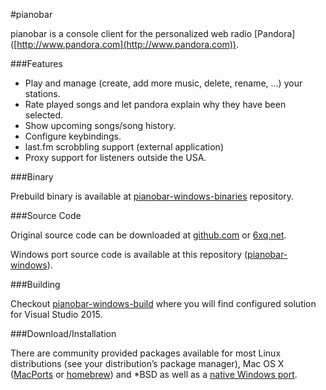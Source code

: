 #pianobar

pianobar is a console client for the personalized web radio [Pandora]
([http://www.pandora.com](http://www.pandora.com)).

###Features

* Play and manage (create, add more music, delete, rename, ...) your stations.
* Rate played songs and let pandora explain why they have been selected.
* Show upcoming songs/song history.
* Configure keybindings.
* last.fm scrobbling support (external application)
* Proxy support for listeners outside the USA.

###Binary

Prebuild binary is available at [pianobar-windows-binaries](https://github.com/thedmd/pianobar-windows-binaries) repository.

###Source Code

Original source code can be downloaded at [github.com](http://github.com/PromyLOPh/pianobar/)
or [6xq.net](http://6xq.net/projects/pianobar/).

Windows port source code is available at this repository ([pianobar-windows](https://github.com/thedmd/pianobar-windows)).

###Building

Checkout [pianobar-windows-build](https://github.com/thedmd/pianobar-windows-build) where
you will find configured solution for Visual Studio 2015.

###Download/Installation

There are community provided packages available for most Linux distributions (see your distribution’s package manager), Mac OS X ([MacPorts](http://trac.macports.org/browser/trunk/dports/audio/pianobar/Portfile) or [homebrew](http://brew.sh/)) and *BSD as well as a [native Windows port](https://github.com/thedmd/pianobar-windows).
